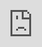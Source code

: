 ```yaml
---
layout: single
title: "A massive outflow from NGC 4383" 
date: 22-04-2024
classes: wide
author_profile: false
read_time: false
header:
  teaser: /assets/images/research/mauve-ngc4383/eso-img.png
excerpt: The first paper from the MAUVE survey! We charactersied the kinematic and chemical propertiues of a massive ionised gas outflow from NGC 4383.

sidebar:
  - title: ""
    text: "<center> <a href = 'https://theconversation.com/we-mapped-a-massive-explosion-in-space-showing-how-galaxies-pollute-the-cosmos-228287'>I wrote an article for The Conversation</a></center>"
  - title: ""
    text: "<center> <a href = 'https://arxiv.org/abs/2404.12616'>Read the research paper here</a></center>"
  - title: ""
    text: "<center> <a href='#explainer_video'>Jump to the press release video</a> </center>"
---
```

<p>

</p>

<p>

</p>
<p>



</p>



<p>
Dr. Barbara Catinella and I discuss this research in the video below
<br>

<a id="explainer_video"> <iframe width="888" height="500" src="https://player.vimeo.com/video/936112556?h=9551bffc9d&amp;badge=0&amp;autopause=0&amp;player_id=0&amp;app_id=58479" frameborder="0" allow="autoplay; fullscreen; picture-in-picture; clipboard-write" style="position:absolute;top:0;left:0;width:100%;height:100%;" title="MAUVE survey finds galaxies ejecting star-forming gas into space"></iframe><script src="https://player.vimeo.com/api/player.js"></script>
</a>
</p>









